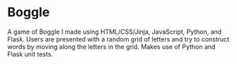 # Boggle
A game of Boggle I made using HTML/CSS/Jinja, JavaScript, Python, and Flask.  Users are presented with a random grid of letters and try to construct words by moving along the letters in the grid. Makes use of Python and Flask unit tests.
